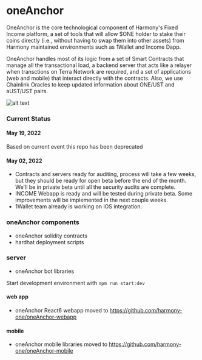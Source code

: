 # oneAnchor

OneAnchor is the core technological component of Harmony's Fixed Income platform, a set of tools that will allow $ONE holder to stake their coins directly (i.e., without having to swap them into other assets) from Harmony maintained environments such as 1Wallet and Income Dapp.

OneAnchor handles most of its logic from a set of Smart Contracts that manage all the transactional load, a backend server that acts like a relayer when transctions on Terra Network are required, and a set of applications (web and mobile) that interact directly with the contracts. Also, we use Chainlink Oracles to keep updated information about ONE/UST and aUST/UST pairs.

![alt text](https://bafkreifixudbtfcshtlcm3bzlnybqzd3ybu6lqhfxkzwh4hchirsn3f7uq.ipfs.nftstorage.link/)

### Current Status

#### May 19, 2022

Based on current event this repo has been deprecated

#### May 02, 2022

- Contracts and servers ready for auditing, process will take a few weeks, but they should be ready for open beta before the end of the month. We'll be in private beta until all the security audits are complete.
- INCOME Webapp is ready and will be tested during private beta. Some improvements will be implemented in the next couple weeks.
- 1Wallet team already is working on iOS integration.

### oneAnchor components

* oneAnchor solidity contracts
* hardhat deployment scripts

### server

* oneAnchor bot libraries

Start development environment with `npm run start:dev`

#### web app

* oneAnchor React6 webapp moved to https://github.com/harmony-one/oneAnchor-webapp

#### mobile 

* oneAnchor mobile libraries moved to https://github.com/harmony-one/oneAnchor-mobile
